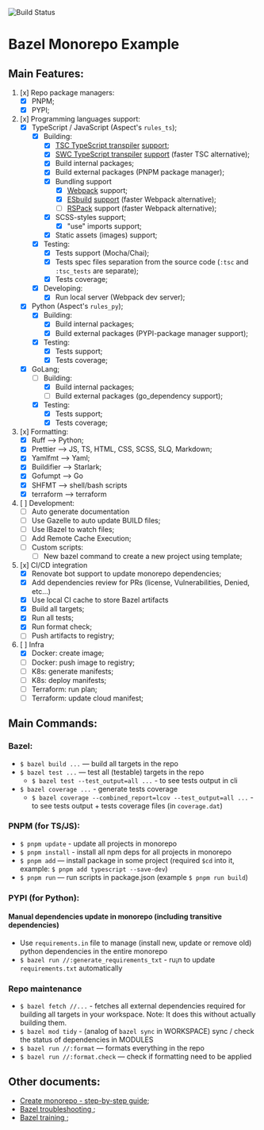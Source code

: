 ![Build Status](https://github.com/tomsoir/tomsoir-monorepo/actions/workflows/bazel-ci.yml/badge.svg)

# Bazel Monorepo Example

## Main Features:
1. [x] Repo package managers:
    - [x] PNPM;
    - [x] PYPI;
1. [x] Programming languages support:
    - [x] TypeScript / JavaScript (Aspect's `rules_ts`);
      - [x] Building:
        - [x] [TSC TypeScript transpiler](https://www.typescriptlang.org/) [support](https://github.com/tomsoir/tomsoir-monorepo/blob/main/experimental/service_test_ts/BUILD.bazel#L7-L29);
        - [x] [SWC TypeScript transpiler](https://github.com/aspect-build/rules_swc) [support](https://github.com/tomsoir/tomsoir-monorepo/commit/efaf035d6fb80dbc5a58889eea035e6b00deebf1) (faster TSC alternative);
        - [x] Build internal packages;
        - [x] Build external packages (PNPM package manager);
        - [x] Bundling support
          - [x] [Webpack](https://webpack.js.org/) support;
          - [x] [ESbuild](https://esbuild.github.io/) [support](https://github.com/tomsoir/tomsoir-monorepo/commit/444a709f6c61455db5dac848f1e144b2caffa152) (faster Webpack alternative);
          - [ ] [RSPack](https://rspack.dev/) support (faster Webpack alternative);
        - [x] SCSS-styles support;
          - [x] "use" imports support;
        - [x] Static assets (images) support;
      - [x] Testing:
        - [x] Tests support (Mocha/Chai);
        - [x] Tests spec files separation from the source code (`:tsc` and `:tsc_tests` are separate);
        - [x] Tests coverage;
      - [x] Developing:
        - [x] Run local server (Webpack dev server);
    - [x] Python (Aspect's `rules_py`);
      - [x] Building:
        - [x] Build internal packages;
        - [x] Build external packages (PYPI-package manager support);
      - [x] Testing:
        - [x] Tests support;
        - [x] Tests coverage;
    - [x] GoLang;
      - [ ] Building:
        - [x] Build internal packages;
        - [ ] Build external packages (go_dependency support);
      - [x] Testing:
        - [x] Tests support;
        - [x] Tests coverage;
1. [x] Formatting:
    - [x] Ruff —> Python;
    - [x] Prettier —> JS, TS, HTML, CSS, SCSS, SLQ, Markdown;
    - [x] Yamlfmt —> Yaml;
    - [x] Buildifier —> Starlark;
    - [x] Gofumpt —> Go
    - [x] SHFMT —> shell/bash scripts
    - [x] terraform —> terraform
1. [ ] Development:
    - [ ] Auto generate documentation
    - [ ] Use Gazelle to auto update BUILD files;
    - [ ] Use IBazel to watch files;
    - [ ] Add Remote Cache Execution;
    - [ ] Custom scripts:
      - [ ] New bazel command to create a new project using template;
1. [x] CI/CD integration
    - [x] Renovate bot support to update monorepo dependencies;
    - [x] Add dependencies review for PRs (license, Vulnerabilities, Denied, etc...)
    - [x] Use local CI cache to store Bazel artifacts
    - [x] Build all targets;
    - [x] Run all tests;
    - [x] Run format check;
    - [ ] Push artifacts to registry;
1. [ ] Infra
    - [x] Docker: create image;
    - [ ] Docker: push image to registry;
    - [ ] K8s: generate manifests;
    - [ ] K8s: deploy manifests;
    - [ ] Terraform: run plan;
    - [ ] Terraform: update cloud manifest;

## Main Commands:
### Bazel:
  - `$ bazel build ...` — build all targets in the repo
  - `$ bazel test ...` — test all (testable) targets in the repo
    - `$ bazel test --test_output=all ...` - to see tests output in cli
  - `$ bazel coverage ...` - generate tests coverage
    - `$ bazel coverage --combined_report=lcov --test_output=all ...` - to see tests output + tests coverage files (in `coverage.dat`)

### PNPM (for TS/JS):
  - `$ pnpm update` - update all projects in monorepo
  - `$ pnpm install` - install all npm deps for all projects in monorepo
  - `$ pnpm add` — install package in some project (required `$cd` into it, example: `$ pnpm add typescript --save-dev`)
  - `$ pnpm run` — run scripts in package.json (example `$ pnpm run build`)

### PYPI (for Python):
  #### Manual dependencies update in monorepo (including transitive dependencies)
  - Use `requirements.in` file to manage (install new, update or remove old) python dependencies in the entire monorepo
  - `$ bazel run //:generate_requirements_txt` - ru¡n to update `requirements.txt` automatically

### Repo maintenance
- `$ bazel fetch //...` - fetches all external dependencies required for building all targets in your workspace. Note: It does this without actually building them.
- `$ bazel mod tidy` - (analog of `bazel sync` in WORKSPACE) sync / check the status of dependencies in MODULES
- `$ bazel run //:format` — formats everything in the repo
- `$ bazel run //:format.check` — check if formatting need to be applied

## Other documents:
- [Create monorepo - step-by-step guide](./docs/CREATE_MONOREPO.MD);
- [Bazel troubleshooting ](./docs/TROUBLESHOOTING.MD);
- [Bazel training ](./docs/BAZEL_TRAINING.MD);
